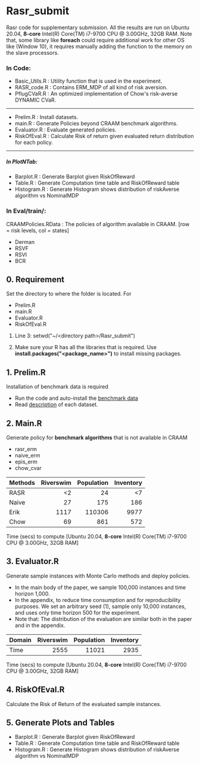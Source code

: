 # Rasr_submit
Rasr code for supplementary submission. All the results are run on Ubuntu 20.04, **8-core** Intel(R) Core(TM) i7-9700 CPU @ 3.00GHz, 32GB RAM. Note that, some library like **foreach** could require additional work for other OS like (Window 10), it requires manually adding the function to the memory on the slave processors.

### In Code:
- Basic_Utils.R : Utility function that is used in the experiment.
- RASR_code.R : Contains ERM_MDP of all kind of risk aversion.
- PflugCVaR.R : An optimized implementation of Chow's risk-averse DYNAMIC CVaR.
---
- Prelim.R : Install datasets.
- main.R : Generate Policies beyond CRAAM benchmark algorithms.
- Evaluator.R : Evaluate generated policies.
- RiskOfEval.R : Calculate Risk of return given evaluated return distribution for each policy.
---
##### In PlotNTab:
- Barplot.R : Generate Barplot given RiskOfReward
- Table.R : Generate Computation time table and RiskOfReward table
- Histogram.R : Generate Histogram shows distribution of riskAverse algorithm vs NominalMDP

### In Eval/train/<domain>:
CRAAMPolicies.RData : The policies of algorithm available in CRAAM. [row = risk levels, col = states]
- Derman
- RSVF
- RSVI
- BCR

## 0. Requirement
Set the directory to where the folder is located. For 
- Prelim.R
- main.R
- Evaluator.R
- RiskOfEval.R
1. Line 3: setwd("~/\<directory path\>/Rasr_submit")

2. Make sure your R has all the libraries that is required. Use **install.packages("\<package_name\>")** to install missing packages.

## 1. Prelim.R
Installation of benchmark data is required
- Run the code and auto-install the [benchmark data](http://data.rmdp.xyz/domains/)
- Read [description](http://data.rmdp.xyz/domains/README.md) of each dataset.

## 2. Main.R
Generate policy for **benchmark algorithms** that is not available in CRAAM
- rasr_erm
- naive_erm
- epis_erm
- chow_cvar

| Methods    | Riverswim  | Population   | Inventory   |
| :--------- | ---------: | -----------: | ----------: |
| RASR       | <2         | 24           | <7          |
| Naive      | 27         | 175          | 186         |
| Erik       | 1117       | 110306       | 9977        |
| Chow       | 69         | 861          | 572         |
Time (secs) to compute [Ubuntu 20.04, **8-core** Intel(R) Core(TM) i7-9700 CPU @ 3.00GHz, 32GB RAM]

## 3. Evaluator.R
Generate sample instances with Monte Carlo methods and deploy policies.

- In the main body of the paper, we sample 100,000 instances and time horizon 1,000.
- In the appendix, to reduce time consumption and for reproducibility purposes. We set an arbitrary seed (1), sample only 10,000 instances, and uses only time horizon 500 for the experiment.  
- Note that: The distribution of the evaluation are similar both in the paper and in the appendix.

| Domain     | Riverswim  | Population   | Inventory   |
| :--------- | ---------: | -----------: | ----------: |
| Time       | 2555       | 11021        | 2935        |
Time (secs) to compute [Ubuntu 20.04, **8-core** Intel(R) Core(TM) i7-9700 CPU @ 3.00GHz, 32GB RAM]


## 4. RiskOfEval.R
Calculate the Risk of Return of the evaluated sample instances.

## 5. Generate Plots and Tables
- Barplot.R : Generate Barplot given RiskOfReward
- Table.R : Generate Computation time table and RiskOfReward table
- Histogram.R : Generate Histogram shows distribution of riskAverse algorithm vs NominalMDP
